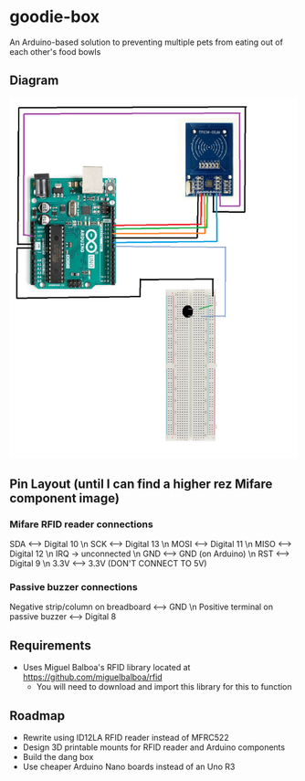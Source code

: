 # goodie-box
An Arduino-based solution to preventing multiple pets from eating out of each other's food bowls

## Diagram
![Diagram shown here](https://github.com/Han-Lon/goodie-box/blob/main/img/ez-diagram.png?raw=true)

## Pin Layout (until I can find a higher rez Mifare component image)
### Mifare RFID reader connections
SDA <--> Digital 10 \n
SCK <--> Digital 13 \n
MOSI <--> Digital 11 \n
MISO <--> Digital 12 \n
IRQ -> unconnected \n
GND <--> GND (on Arduino) \n
RST <--> Digital 9 \n
3.3V <--> 3.3V (DON'T CONNECT TO 5V)
### Passive buzzer connections
Negative strip/column on breadboard <--> GND \n
Positive terminal on passive buzzer <--> Digital 8  

## Requirements
- Uses Miguel Balboa's RFID library located at https://github.com/miguelbalboa/rfid
  - You will need to download and import this library for this to function

## Roadmap
- Rewrite using ID12LA RFID reader instead of MFRC522
- Design 3D printable mounts for RFID reader and Arduino components
- Build the dang box
- Use cheaper Arduino Nano boards instead of an Uno R3
